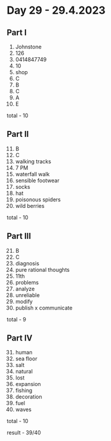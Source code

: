 # Day 29 - 29.4.2023

## Part I

1. Johnstone
2. 126
3. 0414847749
4. 10
5. shop
6. C
7. B
8. C
9. A
10. E

total - 10

## Part II

11. B
12. C
13. walking tracks
14. 7 PM
15. waterfall walk
16. sensible footwear
17. socks
18. hat
19. poisonous spiders
20. wild berries

total - 10

## Part III

21. B
22. C
23. diagnosis
24. pure rational thoughts
25. 11th
26. problems
27. analyze
28. unreliable
29. modify
30. publish x communicate

total - 9

## Part IV

31. human
32. sea floor
33. salt
34. natural
35. lost
36. expansion
37. fishing
38. decoration
39. fuel
40. waves

total - 10

result - 39/40